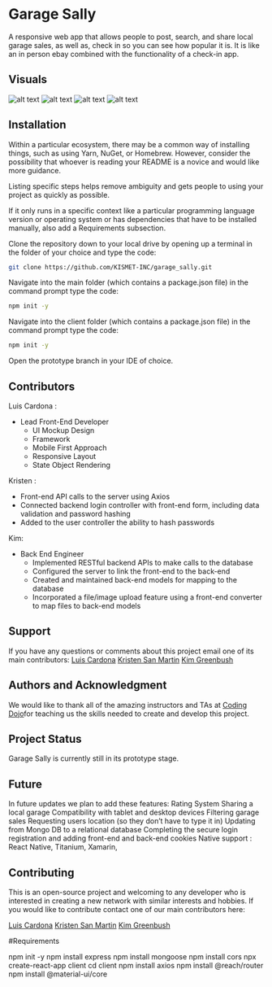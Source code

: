 
# Garage Sally
A responsive web app that allows people to post, search, and share local garage sales, as well as, check in so you can see how popular it is. It is like an in person ebay combined with the functionality of a check-in app.


## Visuals


![alt text](/readme_images/garage_sally_01.jpg)
![alt text](/readme_images/garage_sally_02.jpg)
![alt text](/readme_images/garage_sally_03.jpg)
![alt text](/readme_images/garage_sally_05.jpg)


## Installation

Within a particular ecosystem, there may be a common way of installing things, such as using Yarn, NuGet, or Homebrew. However, consider the possibility that whoever is reading your README is a novice and would like more guidance. 

Listing specific steps helps remove ambiguity and gets people to using your project as quickly as possible. 

If it only runs in a specific context like a particular programming language version or operating system or has dependencies that have to be installed manually, also add a Requirements subsection.

Clone the repository down to your local drive by opening up a terminal in the folder of your choice and type the code: 

```bash
git clone https://github.com/KISMET-INC/garage_sally.git
```

Navigate into the main folder (which contains a package.json file) 
in the command prompt type the code:

```bash
npm init -y
````

Navigate into the client folder (which contains a package.json file) in the command prompt type the code:

```bash
npm init -y
````

Open the prototype branch in your IDE of choice.

## Contributors

Luis Cardona :  
- Lead Front-End Developer
	- UI Mockup Design
	- Framework
	- Mobile First Approach 
	- Responsive Layout
	- State Object Rendering

Kristen : 
- Front-end API calls to the server using Axios
- Connected backend login controller with front-end form, including data validation and password hashing
- Added to the user controller the ability to hash passwords

Kim: 
- Back End Engineer
	- Implemented RESTful backend APIs to make calls to the database 
	- Configured the server to link the front-end to the back-end
	- Created and maintained back-end models for mapping to the database
	- Incorporated a file/image upload feature using a front-end converter to map files to back-end models

## Support

If you have any questions or comments about this project email one of its main contributors:
[Luis Cardona](mailto:cardona-luis@outlook.com)
[Kristen San Martin](mailto:kmoreland909@gmail.com)
[Kim Greenbush](mailto:kim_greenbush@icloud.com)




## Authors and Acknowledgment
We would like to thank all of the amazing instructors and TAs at [Coding Dojo](https://www.codingdojo.com)for teaching us the skills needed to create and develop this project.

## Project Status
Garage Sally is currently still in its prototype stage.

## Future
In future updates we plan to add these features:
Rating System
Sharing a local garage
Compatibility with tablet and desktop devices
Filtering garage sales
Requesting users location (so they don’t have to type it in)
Updating from Mongo DB to a relational database
Completing the secure login  registration and adding front-end and back-end cookies
Native support : React Native, Titanium, Xamarin, 

## Contributing
This is an open-source project and welcoming to any developer who is interested in creating a new network with similar interests and hobbies. If you would like to contribute contact one of our main contributors here:

[Luis Cardona](mailto:cardona-luis@outlook.com)
[Kristen San Martin](mailto:kmoreland909@gmail.com)
[Kim Greenbush](mailto:kim_greenbush@icloud.com)


#Requirements 

npm init -y
npm install express
npm install mongoose
npm install cors
npx create-react-app client
cd client
npm install axios
npm install @reach/router
npm install @material-ui/core
